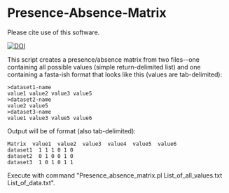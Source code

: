 # Presence-Absence-Matrix
Please cite use of this software.

[![DOI](https://zenodo.org/badge/86084328.svg)](https://zenodo.org/badge/latestdoi/86084328)


This script creates a presence/absence matrix from two files--one containing all possible values (simple return-delimited list) and one containing a fasta-ish format that looks like this (values are tab-delimited):

    >dataset1-name  
    value1 value2 value3 value5  
    >dataset2-name  
    value2 value5  
    >dataset3-name  
    value1 value3 value5 value6  

Output will be of format (also tab-delimited):  

    Matrix  value1  value2  value3  value4  value5  value6  
    dataset1  1 1 1 0 1 0  
    dataset2  0 1 0 0 1 0  
    dataset3  1 0 1 0 1 1  


Execute with command "Presence_absence_matrix.pl List_of_all_values.txt List_of_data.txt".
